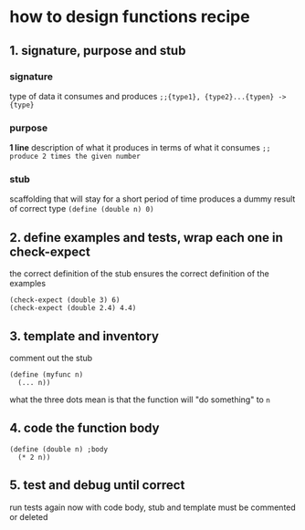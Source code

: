 # how to design functions recipe
## 1. signature, purpose and stub
### signature
type of data it consumes and produces
`;;{type1}, {type2}...{typen} -> {type}`
### purpose
**1 line** description of what it produces in terms of what it consumes
`;; produce 2 times the given number`
### stub
scaffolding that will stay for a short period of time
produces a dummy result of correct type
`(define (double n) 0)`
## 2. define examples and tests, wrap each one in check-expect
the correct definition of the stub ensures the correct definition of the examples
```
(check-expect (double 3) 6)
(check-expect (double 2.4) 4.4)
```
## 3. template and inventory
comment out the stub
```
(define (myfunc n)
  (... n))
```
what the three dots mean is that the function will "do something" to `n`
## 4. code the function body
```
(define (double n) ;body
  (* 2 n))
```
## 5. test and debug until correct
run tests again now with code body, stub and template must be commented or deleted